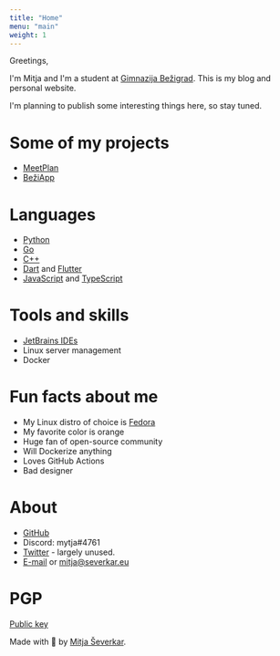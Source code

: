```yaml
---
title: "Home"
menu: "main"
weight: 1
---
```


Greetings,

I'm Mitja and I'm a student at [Gimnazija Bežigrad](https://gimb.org). This is my blog and personal website.

I'm planning to publish some interesting things here, so stay tuned.

# Some of my projects
- [MeetPlan](https://meetplan.si)
- [BežiApp](https://beziapp.si)

# Languages
- [Python](https://www.python.org/)
- [Go](https://go.dev)
- [C++](https://en.cppreference.com/w/)
- [Dart](https://dart.dev/) and [Flutter](https://flutter.dev/)
- [JavaScript](https://en.wikipedia.org/wiki/JavaScript) and [TypeScript](https://www.typescriptlang.org/)

# Tools and skills
- [JetBrains IDEs](https://www.jetbrains.com/)
- Linux server management
- Docker

# Fun facts about me
- My Linux distro of choice is [Fedora](https://getfedora.org/)
- My favorite color is orange
- Huge fan of open-source community
- Will Dockerize anything
- Loves GitHub Actions
- Bad designer

# About
- [GitHub](https://github.com/mytja)
- Discord: mytja#4761
- [Twitter](https://twitter.com/mytjadev) - largely unused.
- [E-mail](mailto:mytja@protonmail.com) or [mitja@severkar.eu](mailto:mitja@severkar.eu)

# PGP
[Public key](/static/mitja%40severkar.pub)

Made with 💟 by [Mitja Ševerkar](https://severkar.eu).
